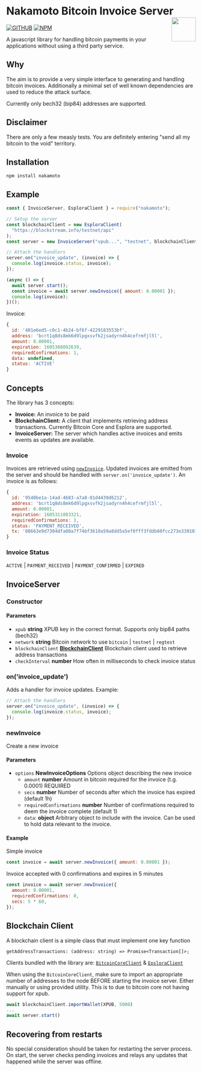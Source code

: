 # Nakamoto Bitcoin Invoice Server <img align="right" src="https://raw.githubusercontent.com/monokh/nakamoto/master/icon.png" height="64px" />

[![GITHUB](https://github.com/monokh/nakamoto/workflows/build-test/badge.svg)](https://github.com/monokh/nakamoto/actions)
[![NPM](https://img.shields.io/npm/v/nakamoto)](https://www.npmjs.com/package/nakamoto)

A javascript library for handling bitcoin payments in your applications without using a third party service.

## Why

The aim is to provide a very simple interface to generating and handling bitcoin invoices. Additionally a minimal set of well known dependencies are used to reduce the attack surface.

Currently only bech32 (bip84) addresses are supported.

## Disclaimer

There are only a few measly tests. You are definitely entering "send all my bitcoin to the void" territory.

## Installation

`npm install nakamoto`

## Example

```js
const { InvoiceServer, EsploraClient } = require("nakamoto");

// Setup the server
const blockchainClient = new EsploraClient(
  "https://blockstream.info/testnet/api"
);
const server = new InvoiceServer("vpub...", "testnet", blockchainClient);

// Attach the handlers
server.on("invoice_update", (invoice) => {
  console.log(invoice.status, invoice);
});

(async () => {
  await server.start();
  const invoice = await server.newInvoice({ amount: 0.00001 });
  console.log(invoice);
})();
```

Invoice:

```js
{
  id: '401e6ed5-c0c1-4b24-bf6f-4229183553bf',
  address: 'bcrt1q8ds8mk6d9lpgxsvfk2jsadyrn4h4cefrmfjl5l',
  amount: 0.00001,
  expiration: 1605308092639,
  requiredConfirmations: 1,
  data: undefined,
  status: 'ACTIVE'
}
```

## Concepts

The library has 3 concepts:

- **Invoice:** An invoice to be paid
- **BlockchainClient:** A client that implements retrieving address transactions. Currently Bitcoin Core and Esplora are supported.
- **InvoiceServer:** The server which handles active invoices and emits events as updates are available.

### Invoice

Invoices are retrieved using [`newInvoice`](#newinvoice). Updated invoices are emitted from the server and should be handled with `server.on('invoice_update')`. An invoice is as follows:

```js
{
  id: '9540be1a-14ad-4683-a7a8-01d4439d6212',
  address: 'bcrt1q8ds8mk6d9lpgxsvfk2jsadyrn4h4cefrmfjl5l',
  amount: 0.00001,
  expiration: 1605311083321,
  requiredConfirmations: 1,
  status: 'PAYMENT_RECEIVED',
  tx: '08663e9d7304dfa08a7f74bf3610a59a8dd5a5ef0fff3fddb60fcc273e339101' // Included for received trnasactions only
}
```

### Invoice Status

`ACTIVE` | `PAYMENT_RECEIVED` | `PAYMENT_CONFIRMED` | `EXPIRED`

## InvoiceServer

### Constructor

#### Parameters

- `xpub` **string** XPUB key in the correct format. Supports only bip84 paths (bech32)
- `network` **string** Bitcoin network to use `bitcoin` | `testnet` | `regtest`
- `blockchainClient` [**BlockchainClient**](#blockchain-client) Blockchain client used to retrieve address transactions
- `checkInterval` **number** How often in milliseconds to check invoice status

### on('invoice_update')

Adds a handler for invoice updates. Example:

```js
// Attach the handlers
server.on("invoice_update", (invoice) => {
  console.log(invoice.status, invoice);
});
```

### newInvoice

Create a new invoice

#### Parameters

- `options` **NewInvoiceOptions** Options object describing the new invoice
  - `amount` **number** Amount in bitcoin required for the invoice (t.g. 0.0001) REQUIRED
  - `secs` **number** Number of seconds after which the invoice has expired (default 1h)
  - `requiredConfirmations` **number** Number of confirmations required to deem the invoice complete (default 1)
  - `data`: **object** Arbitrary object to include with the invoice. Can be used to hold data relevant to the invoice.

#### Example

Simple invoice

```js
const invoice = await server.newInvoice({ amount: 0.00001 });
```

Invoice accepted with 0 confirmations and expires in 5 minutes

```js
const invoice = await server.newInvoice({
  amount: 0.00001,
  requiredConfirmations: 0,
  secs: 5 * 60,
});
```

## Blockchain Client

A blockchain client is a simple class that must implement one key function

`getAddressTransactions: (address: string) => Promise<Transaction[]>;`

Clients bundled with the library are: [`BitcoinCoreClient`](src/blockchain/bitcoin-core.ts) & [`EpsloraClient`](src/blockchain/esplora.ts)

When using the `BitcoinCoreClient`, make sure to import an appropriate number of addresses to the node BEFORE starting the invoice server. Either manually or using provided utility. This is to due to bitcoin core not having support for xpub.

```js
await blockchainClient.importWallet(XPUB, 5000)
...
await server.start()
```

## Recovering from restarts

No special consideration should be taken for restarting the server process. On start, the server checks pending invoices and relays any updates that happened while the server was offline.
